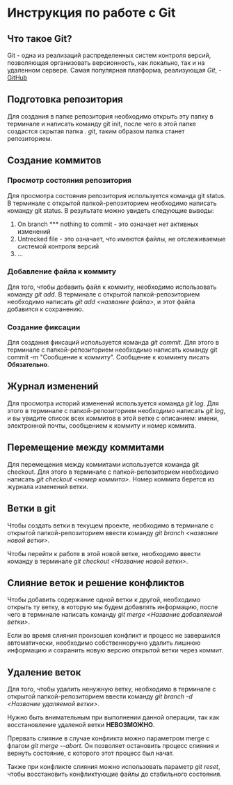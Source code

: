 # Инструкция по работе с Git

## Что такое Git?

Git - одна из реализаций распределенных систем контроля версий, позволяющая организовать версионность, как локально, так и на удаленном сервере. Самая популярная платформа, реализующая *Git*, - [GitHub](https://github.com)

## Подготовка репозитория

Для создания в папке репозитория необходимо открыть эту папку в терминале и написать команду git init, после чего в этой папке создастся скрытая папка *. git*, таким образом папка станет репозиторием. 

## Создание коммитов

### Просмотр состояния репозитория

Для просмотра состояния репозитория используется команда git status. В терминале с открытой папкой-репозиторием необходимо написать команду git status. В  результате можно увидеть следующие выводы:
1. On branch *** nothing to commit - это означает нет активных изменений
2. Untrecked file - это означает, что имеются файлы, не отслеживаемые системой контроля версий
3. ...

### Добавление файла к коммиту

Для того, чтобы добавить файл к коммиту, необходимо использовать команду *git add*. В терминале с открытой папкой-репозиторием необходимо написать *git add <название файла>*, и этот файла добавится к сохранению.

### Создание фиксации

Для создания фиксаций используется команда *git commit*. Для этого в терминале с папкой-репозиторием необходимо написать команду git commit -m "Сообщение к коммиту". Сообщение к комминту писать **Обязательно**.

## Журнал изменений

Для просмотра историй изменений используется команда *git log*. Для этого в терминале с папкой-репозиторием необходимо написать *git log*, и вы увидите список всех коммитов в этой ветке с описанием: имени, электронной почты, сообщением к коммиту и номер коммита.

## Перемещение между коммитами

Для перемещения между коммитами используется команда git checkout. Для этого в терминале с папкой-репозиторием необходимо написать *git checkout <номер коммита>*. Номер коммита берется из журнала изменений ветки.

## Ветки в git

Чтобы создать ветки в текущем проекте, необходимо в терминале с открытой папкой-репозиторием ввести команду *git branch <название новой ветки>*.

Чтобы перейти к работе в этой новой ветке, необходимо ввести команду в терминале *git checkout <Название новой ветки>*.

## Слияние веток и решение конфликтов

Чтобы добавить содержание одной ветки к другой, необходимо открыть ту ветку, в которую мы будем добавлять информацию, после чего в терминале написать команду *git merge <Название добавляемой ветки>*.

Если во время слияния произошел конфликт и процесс не завершился автоматически, необходимо собственноручно удалить лишнюю информацию и сохранить новую версию открытой ветки через коммит.

## Удаление веток

Для того, чтобы удалить ненужную ветку, необходимо в терминале с открытой папкой-репозиторием ввести команду *git branch -d <Название удаляемой ветки>*.

Нужно быть внимательным при выполнении данной операции, так как восстановление удаленой ветки **НЕВОЗМОЖНО**.

Прервать слияние в случае конфликта можно параметром merge с флагом *git merge --abort*. Он позволяет остановить процесс слияния и вернуть состояние, с которого этот процесс был начат.

Также при конфликте слияния можно использовать параметр *git reset*, чтобы восстановить конфликтующие файлы до стабильного состояния.
